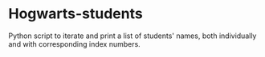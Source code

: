 # Hogwarts-students
Python script to iterate and print a list of students' names, both individually and with corresponding index numbers.
